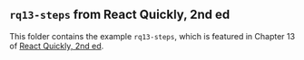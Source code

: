 ## `rq13-steps` from React Quickly, 2nd ed

This folder contains the example `rq13-steps`, which is featured in Chapter 13 of [React Quickly, 2nd ed](https://reactquickly.dev).
